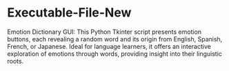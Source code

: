 # Executable-File-New
Emotion Dictionary GUI: This Python Tkinter script presents emotion buttons, each revealing a random word and its origin from English, Spanish, French, or Japanese. Ideal for language learners, it offers an interactive exploration of emotions through words, providing insight into their linguistic roots.
